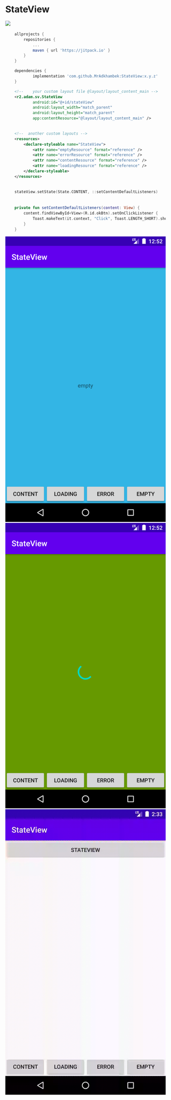 # StateView
[![](https://jitpack.io/v/MrAdkhambek/StateView.svg)](https://jitpack.io/#MrAdkhambek/StateView)

```gradle
	allprojects {
		repositories {
			...
			maven { url 'https://jitpack.io' }
		}
	}
```
```gradle
	dependencies {
	        implementation 'com.github.MrAdkhambek:StateView:x.y.z'
	}
```

```xml
    <!--    your custom layout file @layout/layout_content_main -->
    <r2.adam.sv.StateView
            android:id="@+id/stateView"
            android:layout_width="match_parent"
            android:layout_height="match_parent"
            app:contentResource="@layout/layout_content_main" />
```

```xml

    <!--  another custom layouts -->
    <resources>
        <declare-styleable name="StateView">
            <attr name="emptyResource" format="reference" />
            <attr name="errorResource" format="reference" />
            <attr name="contentResource" format="reference" />
            <attr name="loadingResource" format="reference" />
        </declare-styleable>
    </resources>
```

```kotlin
    
    stateView.setState(State.CONTENT, ::setContentDefaultListeners)


    private fun setContentDefaultListeners(content: View) {
        content.findViewById<View>(R.id.okBtn).setOnClickListener {
            Toast.makeText(it.context, "Click", Toast.LENGTH_SHORT).show()
        }
    }
```


![Image](media/img1.png)
![Image](media/img2.png)
![Image](media/anim.gif)
